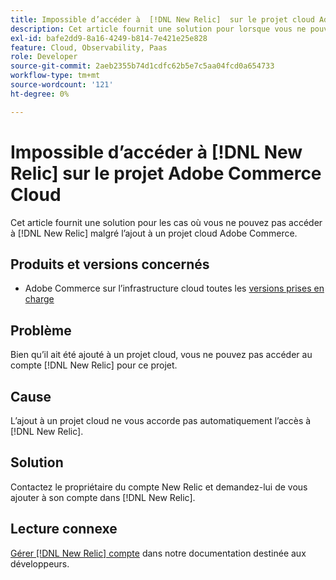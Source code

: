 ```yaml
---
title: Impossible d’accéder à  [!DNL New Relic]  sur le projet cloud Adobe Commerce
description: Cet article fournit une solution pour lorsque vous ne pouvez pas accéder à  [!DNL New Relic] malgré l’ajout à un projet cloud sur Adobe Commerce.
exl-id: bafe2dd9-8a16-4249-b814-7e421e25e828
feature: Cloud, Observability, Paas
role: Developer
source-git-commit: 2aeb2355b74d1cdfc62b5e7c5aa04fcd0a654733
workflow-type: tm+mt
source-wordcount: '121'
ht-degree: 0%

---
```


# Impossible d’accéder à [!DNL New Relic] sur le projet Adobe Commerce Cloud

Cet article fournit une solution pour les cas où vous ne pouvez pas accéder à [!DNL New Relic] malgré l’ajout à un projet cloud Adobe Commerce.

## Produits et versions concernés

* Adobe Commerce sur l’infrastructure cloud toutes les [versions prises en charge](https://www.adobe.com/content/dam/cc/en/legal/terms/enterprise/pdfs/Adobe-Commerce-Software-Lifecycle-Policy.pdf)

## Problème

Bien qu’il ait été ajouté à un projet cloud, vous ne pouvez pas accéder au compte [!DNL New Relic] pour ce projet.

## Cause

L’ajout à un projet cloud ne vous accorde pas automatiquement l’accès à [!DNL New Relic].

## Solution

Contactez le propriétaire du compte New Relic et demandez-lui de vous ajouter à son compte dans [!DNL New Relic].

## Lecture connexe

[Gérer [!DNL New Relic] compte](https://experienceleague.adobe.com/fr/docs/commerce-cloud-service/user-guide/monitor/new-relic/new-relic-service) dans notre documentation destinée aux développeurs.
